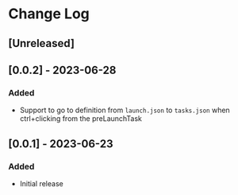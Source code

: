 # Change Log

## [Unreleased]

## [0.0.2] - 2023-06-28

### Added

- Support to go to definition from `launch.json` to `tasks.json` when ctrl+clicking from the preLaunchTask

## [0.0.1] - 2023-06-23

### Added

- Initial release
